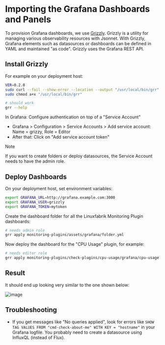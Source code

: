 # Importing the Grafana Dashboards and Panels

To provision Grafana dashboards, we use [Grizzly](https://github.com/grafana/grizzly). Grizzly is a utility for managing various observability resources with Jsonnet. With Grizzly, Grafana elements such as datasources or dashboards can be defined in YAML and maintained "as code". Grizzly uses the Grafana REST API.

## Install Grizzly

For example on your deployment host:

```bash
VER=0.2.0
sudo curl --fail --show-error --location --output "/usr/local/bin/grr" "https://github.com/grafana/grizzly/releases/download/v$VER/grr-linux-amd64"
sudo chmod a+x "/usr/local/bin/grr"

# should work
grr --help
```

In Grafana: Configure authentication on top of a "Service Account"

* Grafana \> Configuration \> Service Accounts \> Add service account: Name = grizzy, Role = Editor
* After that: Click on "Add service account token"

> [!NOTE]
> If you want to create folders or deploy datasources, the Service Account needs to have the admin role.


## Deploy Dashboards

On your deployment host, set environment variables:

```bash
export GRAFANA_URL=http://grafana.example.com:3000
export GRAFANA_USER=grizzly
export GRAFANA_TOKEN=mytoken
```

Create the dashboard folder for all the Linuxfabrik Monitoring Plugin dashboards:

```bash
# needs admin role
grr apply monitoring-plugins/assets/grafana/folder.yml
```

Now deploy the dashboard for the "CPU Usage" plugin, for example:

```bash
# needs editor role
grr apply monitoring-plugins/check-plugins/cpu-usage/grafana/cpu-usage.yml
```


## Result

It should end up looking very similar to the one shown below:

![image](https://download.linuxfabrik.ch/monitoring-plugins/assets/img/linuxfabrik-grafana-dashboards.png)


## Troubleshooting

* If you get messages like "No queries applied", look for errors like `SHOW TAG VALUES FROM "cmd-check-about-me" WITH KEY = "hostname"` in your Grafana logfile. You probably need to create a datasource using InfluxQL (instead of Flux).
